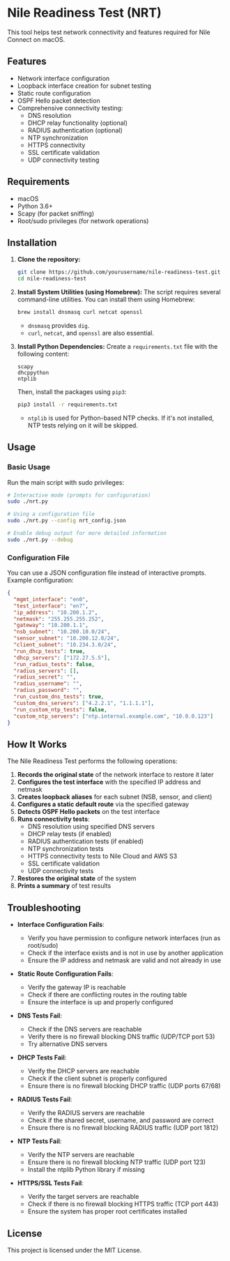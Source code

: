 # Nile Readiness Test (NRT)

This tool helps test network connectivity and features required for Nile Connect on macOS.

## Features

- Network interface configuration
- Loopback interface creation for subnet testing
- Static route configuration
- OSPF Hello packet detection
- Comprehensive connectivity testing:
  - DNS resolution
  - DHCP relay functionality (optional)
  - RADIUS authentication (optional)
  - NTP synchronization
  - HTTPS connectivity
  - SSL certificate validation
  - UDP connectivity testing

## Requirements

- macOS
- Python 3.6+
- Scapy (for packet sniffing)
- Root/sudo privileges (for network operations)

## Installation

1.  **Clone the repository:**
    ```bash
    git clone https://github.com/yourusername/nile-readiness-test.git
    cd nile-readiness-test
    ```

2.  **Install System Utilities (using Homebrew):**
    The script requires several command-line utilities. You can install them using Homebrew:
    ```bash
    brew install dnsmasq curl netcat openssl
    ```
    *   `dnsmasq` provides `dig`.
    *   `curl`, `netcat`, and `openssl` are also essential.

3.  **Install Python Dependencies:**
    Create a `requirements.txt` file with the following content:
    ```
    scapy
    dhcppython
    ntplib
    ```
    Then, install the packages using `pip3`:
    ```bash
    pip3 install -r requirements.txt
    ```
    *   `ntplib` is used for Python-based NTP checks. If it's not installed, NTP tests relying on it will be skipped.

## Usage

### Basic Usage

Run the main script with sudo privileges:

```bash
# Interactive mode (prompts for configuration)
sudo ./nrt.py

# Using a configuration file
sudo ./nrt.py --config nrt_config.json

# Enable debug output for more detailed information
sudo ./nrt.py --debug
```

### Configuration File

You can use a JSON configuration file instead of interactive prompts. Example configuration:

```json
{
  "mgmt_interface": "en0",
  "test_interface": "en7",
  "ip_address": "10.200.1.2",
  "netmask": "255.255.255.252",
  "gateway": "10.200.1.1",
  "nsb_subnet": "10.200.10.0/24",
  "sensor_subnet": "10.200.12.0/24",
  "client_subnet": "10.234.3.0/24",
  "run_dhcp_tests": true,
  "dhcp_servers": ["172.27.5.5"],
  "run_radius_tests": false,
  "radius_servers": [],
  "radius_secret": "",
  "radius_username": "",
  "radius_password": "",
  "run_custom_dns_tests": true,
  "custom_dns_servers": ["4.2.2.1", "1.1.1.1"],
  "run_custom_ntp_tests": false,
  "custom_ntp_servers": ["ntp.internal.example.com", "10.0.0.123"]
}
```

## How It Works

The Nile Readiness Test performs the following operations:

1. **Records the original state** of the network interface to restore it later
2. **Configures the test interface** with the specified IP address and netmask
3. **Creates loopback aliases** for each subnet (NSB, sensor, and client)
4. **Configures a static default route** via the specified gateway
5. **Detects OSPF Hello packets** on the test interface
6. **Runs connectivity tests**:
   - DNS resolution using specified DNS servers
   - DHCP relay tests (if enabled)
   - RADIUS authentication tests (if enabled)
   - NTP synchronization tests
   - HTTPS connectivity tests to Nile Cloud and AWS S3
   - SSL certificate validation
   - UDP connectivity tests
7. **Restores the original state** of the system
8. **Prints a summary** of test results

## Troubleshooting

- **Interface Configuration Fails**:
  - Verify you have permission to configure network interfaces (run as root/sudo)
  - Check if the interface exists and is not in use by another application
  - Ensure the IP address and netmask are valid and not already in use

- **Static Route Configuration Fails**:
  - Verify the gateway IP is reachable
  - Check if there are conflicting routes in the routing table
  - Ensure the interface is up and properly configured

- **DNS Tests Fail**:
  - Check if the DNS servers are reachable
  - Verify there is no firewall blocking DNS traffic (UDP/TCP port 53)
  - Try alternative DNS servers

- **DHCP Tests Fail**:
  - Verify the DHCP servers are reachable
  - Check if the client subnet is properly configured
  - Ensure there is no firewall blocking DHCP traffic (UDP ports 67/68)

- **RADIUS Tests Fail**:
  - Verify the RADIUS servers are reachable
  - Check if the shared secret, username, and password are correct
  - Ensure there is no firewall blocking RADIUS traffic (UDP port 1812)

- **NTP Tests Fail**:
  - Verify the NTP servers are reachable
  - Ensure there is no firewall blocking NTP traffic (UDP port 123)
  - Install the ntplib Python library if missing

- **HTTPS/SSL Tests Fail**:
  - Verify the target servers are reachable
  - Check if there is no firewall blocking HTTPS traffic (TCP port 443)
  - Ensure the system has proper root certificates installed

## License

This project is licensed under the MIT License.
